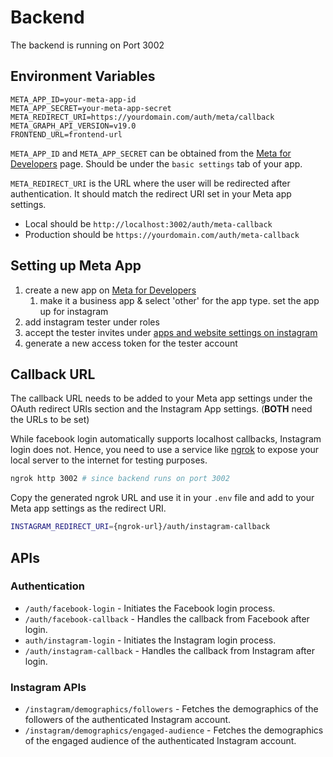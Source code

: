 # Backend

The backend is running on Port 3002

## Environment Variables

```.env
META_APP_ID=your-meta-app-id
META_APP_SECRET=your-meta-app-secret
META_REDIRECT_URI=https://yourdomain.com/auth/meta/callback
META_GRAPH_API_VERSION=v19.0
FRONTEND_URL=frontend-url
```

`META_APP_ID` and `META_APP_SECRET` can be obtained from the [Meta for Developers](https://developers.facebook.com/) page. Should be under the `basic settings` tab of your app.

`META_REDIRECT_URI` is the URL where the user will be redirected after authentication. It should match the redirect URI set in your Meta app settings.

- Local should be `http://localhost:3002/auth/meta-callback`
- Production should be `https://yourdomain.com/auth/meta-callback`

## Setting up Meta App

1. create a new app on [Meta for Developers](https://developers.facebook.com/)
   1. make it a business app & select 'other' for the app type. set the app up for instagram
2. add instagram tester under roles
3. accept the tester invites under [apps and website settings on instagram](https://www.instagram.com/accounts/manage_access/)
4. generate a new access token for the tester account

## Callback URL

The callback URL needs to be added to your Meta app settings under the OAuth redirect URIs section and the Instagram App settings. (**BOTH** need the URLs to be set)

While facebook login automatically supports localhost callbacks, Instagram login does not. Hence, you need to use a service like [ngrok](https://ngrok.com/) to expose your local server to the internet for testing purposes.

```bash
ngrok http 3002 # since backend runs on port 3002
```

Copy the generated ngrok URL and use it in your `.env` file and add to your Meta app settings as the redirect URI.

```bash
INSTAGRAM_REDIRECT_URI={ngrok-url}/auth/instagram-callback
```

## APIs

### Authentication

- `/auth/facebook-login` - Initiates the Facebook login process.
- `/auth/facebook-callback` - Handles the callback from Facebook after login.
- `auth/instagram-login` - Initiates the Instagram login process.
- `/auth/instagram-callback` - Handles the callback from Instagram after login.

### Instagram APIs

- `/instagram/demographics/followers` - Fetches the demographics of the followers of the authenticated Instagram account.
- `/instagram/demographics/engaged-audience` - Fetches the demographics of the engaged audience of the authenticated Instagram account.
